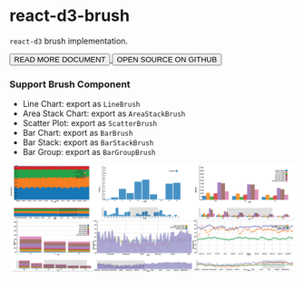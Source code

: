 # react-d3-brush

`react-d3` brush implementation.

<a href="/docs/brush">
  <button type="button" class="btn btn-success">READ MORE DOCUMENT</button>
</a>

<a href="https://github.com/react-d3/react-d3-brush">
  <button type="button" class="btn btn-default">OPEN SOURCE ON GITHUB</button>
</a>

### Support Brush Component

- Line Chart: export as `LineBrush`
- Area Stack Chart: export as `AreaStackBrush`
- Scatter Plot: export as `ScatterBrush`
- Bar Chart: export as `BarBrush`
- Bar Stack: export as `BarStackBrush`
- Bar Group: export as `BarGroupBrush`

![img](/img/brush/cover.png)
